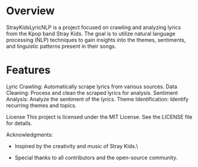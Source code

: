 # Overview

StrayKidsLyricNLP is a project focused on crawling and analyzing lyrics from the Kpop band Stray Kids. The goal is to utilize natural language processing (NLP) techniques to gain insights into the themes, sentiments, and linguistic patterns present in their songs.

# Features
Lyric Crawling: Automatically scrape lyrics from various sources.
Data Cleaning: Process and clean the scraped lyrics for analysis.
Sentiment Analysis: Analyze the sentiment of the lyrics.
Theme Identification: Identify recurring themes and topics.

License
This project is licensed under the MIT License. See the LICENSE file for details.

Acknowledgments:

- Inspired by the creativity and music of Stray Kids.\

- Special thanks to all contributors and the open-source community.
